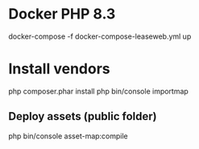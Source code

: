 # Docker PHP 8.3
docker-compose -f docker-compose-leaseweb.yml up

# Install vendors 
php composer.phar install
php bin/console importmap

## Deploy assets (public folder)
php bin/console asset-map:compile

